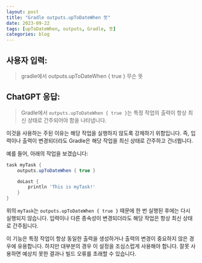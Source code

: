 ```yaml
---
layout: post
title: "Gradle outputs.upToDateWhen 뜻"
date: 2023-09-22
tags: [upToDateWhen, outputs, Gradle, 뜻]
categories: blog
---
```


## 사용자 입력:
> gradle에서   outputs.upToDateWhen { true } 무슨 뜻

## ChatGPT 응답:
> Gradle에서 `outputs.upToDateWhen { true }`는 특정 작업의 출력이 항상 최신 상태로 간주되어야 함을 나타냅니다. 

이것을 사용하는 주된 이유는 해당 작업을 실행하지 않도록 강제하기 위함입니다. 즉, 입력이나 출력이 변경되더라도 Gradle은 해당 작업을 최신 상태로 간주하고 건너뜁니다.

예를 들어, 아래의 작업을 보겠습니다:

```groovy
task myTask {
    outputs.upToDateWhen { true }

    doLast {
        println 'This is myTask!'
    }
}
```

위의 `myTask`는 `outputs.upToDateWhen { true }` 때문에 한 번 실행된 후에는 다시 실행되지 않습니다. 입력이나 다른 종속성이 변경되더라도 해당 작업은 항상 최신 상태로 간주됩니다.

이 기능은 특정 작업이 항상 동일한 출력을 생성하거나 출력의 변경이 중요하지 않은 경우에 유용합니다. 하지만 대부분의 경우 이 설정을 조심스럽게 사용해야 합니다. 잘못 사용하면 예상치 못한 결과나 빌드 오류를 초래할 수 있습니다.

